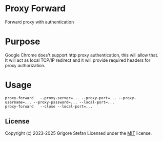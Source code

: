 # Proxy Forward

Forward proxy with authentication

# Purpose

Google Chrome does't support http proxy authentication, this will allow that.\
It will act as local TCP/IP redirect and it will provide required headers for proxy authorization.

# Usage

```
proxy-forward	--proxy-server=... --proxy-port=... --proxy-username=... --proxy-password=... --local-port=...
proxy-forward	--close --local-port=...
```

## License

Copyright (c) 2023-2025 Grigore Stefan
Licensed under the [MIT](LICENSE) license.
